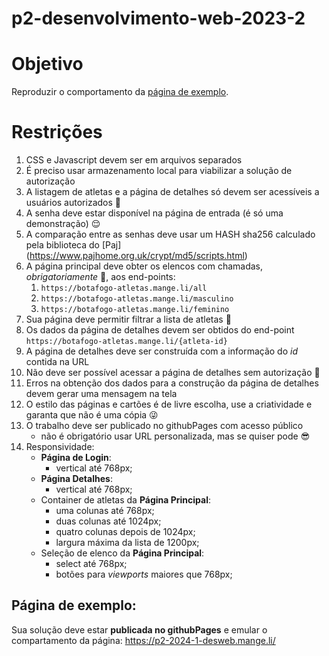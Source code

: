 # p2-desenvolvimento-web-2023-2

# Objetivo
Reproduzir o comportamento da [página de exemplo](#página-de-exemplo).

# Restrições
1. CSS e Javascript devem ser em arquivos separados
1. É preciso usar armazenamento local para viabilizar a solução de autorização
1. A listagem de atletas e a página de detalhes só devem ser acessíveis a usuários autorizados :eyes:
1. A senha deve estar disponível na página de entrada (é só uma demonstração) :relieved:
1. A comparação entre as senhas deve usar um HASH sha256 calculado pela biblioteca do [Paj] (https://www.pajhome.org.uk/crypt/md5/scripts.html)
1. A página principal deve obter os elencos com chamadas, *obrigatoriamente* 👮, aos end-points: 
   1. `https://botafogo-atletas.mange.li/all`
   1. `https://botafogo-atletas.mange.li/masculino`
   1. `https://botafogo-atletas.mange.li/feminino`
1. Sua página deve permitir filtrar a lista de atletas :raised_eyebrow:
1. Os dados da página de detalhes devem ser obtidos do end-point `https://botafogo-atletas.mange.li/{atleta-id}`
1. A página de detalhes deve ser construída com a informação do *id* contida na URL
1. Não deve ser possível acessar a página de detalhes sem autorização 🛑
1. Erros na obtenção dos dados para a construção da página de detalhes devem gerar uma mensagem na tela 
1. O estilo das páginas e cartões é de livre escolha, use a criatividade e garanta que não é uma cópia 😜
1. O trabalho deve ser publicado no githubPages com acesso público
   - não é obrigatório usar URL personalizada, mas se quiser pode 😎
1. Responsividade:
   - **Página de Login**:
      - vertical até 768px;   
   - **Página Detalhes**:
      - vertical até 768px;
   - Container de atletas da **Página Principal**:
      - uma colunas até 768px;
      - duas colunas até 1024px;
      - quatro colunas depois de 1024px;
      - largura máxima da lista de 1200px;
   - Seleção de elenco da **Página Principal**:
      - select até 768px;
      - botões para _viewports_ maiores que 768px;
## Página de exemplo:
  Sua solução deve estar **publicada no githubPages** e emular o compartamento da página: https://p2-2024-1-desweb.mange.li/

